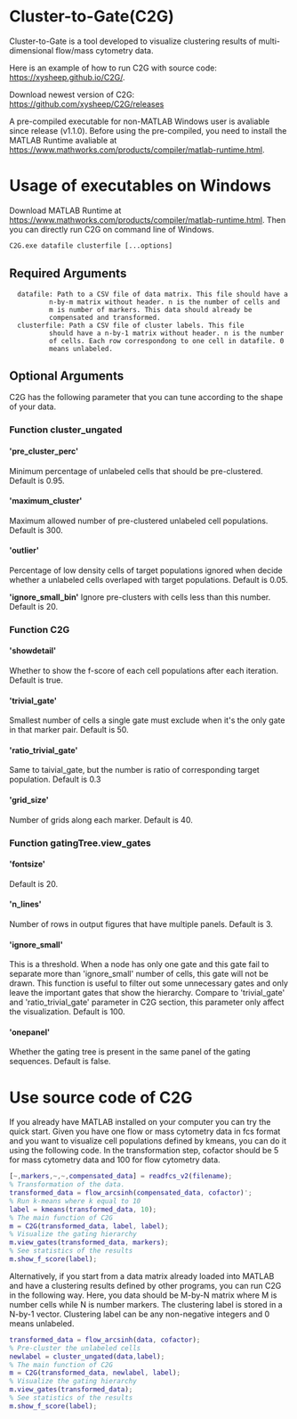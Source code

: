 # Cluster-to-Gate(C2G)
Cluster-to-Gate is a tool developed to visualize clustering results of multi-dimensional flow/mass cytometry data. 

Here is an example of how to run C2G with source code: https://xysheep.github.io/C2G/. 

Download newest version of C2G: https://github.com/xysheep/C2G/releases

A pre-compiled executable for non-MATLAB Windows user is avaliable since release (v1.1.0). Before using the pre-compiled, you need to install the MATLAB Runtime avaliable at https://www.mathworks.com/products/compiler/matlab-runtime.html.

# Usage of executables on Windows
Download MATLAB Runtime at https://www.mathworks.com/products/compiler/matlab-runtime.html. Then you can directly run C2G on command line of Windows.
```cmd
C2G.exe datafile clusterfile [...options]
```
## Required Arguments
      datafile: Path to a CSV file of data matrix. This file should have a
              n-by-m matrix without header. n is the number of cells and
              m is number of markers. This data should already be
              compensated and transformed.
      clusterfile: Path a CSV file of cluster labels. This file
              should have a n-by-1 matrix without header. n is the number
              of cells. Each row correspondong to one cell in datafile. 0
              means unlabeled.
## Optional Arguments
C2G has the following parameter that you can tune according to the shape of your data. 
### **Function** cluster_ungated
#### **'pre_cluster_perc'** 
Minimum percentage of unlabeled cells that should be pre-clustered. Default is 0.95. 

#### **'maximum_cluster'** 
Maximum allowed number of pre-clustered unlabeled cell populations. Default is 300.

#### **'outlier'** 
Percentage of low density cells of target populations ignored when decide whether a unlabeled cells overlaped with target populations. Default is 0.05. 

**'ignore_small_bin'** Ignore pre-clusters with cells less than this number. Default is 20.
### **Function** C2G
#### **'showdetail'** 
Whether to show the f-score of each cell populations after each iteration. Default is true. 

#### **'trivial_gate'** 
Smallest number of cells a single gate must exclude when it's the only gate in that marker pair. Default is 50.

#### **'ratio_trivial_gate'** 
Same to taivial_gate, but the number is ratio of corresponding target population. Default is 0.3

#### **'grid_size'** 
Number of grids along each marker. Default is 40.
### **Function** gatingTree.view_gates
#### **'fontsize'** 
Default is 20. 

#### **'n_lines'** 
Number of rows in output figures that have multiple panels. Default is 3. 

#### **'ignore_small'** 
This is a threshold. When a node has only one gate and this gate fail to separate more than 'ignore_small' number of cells, this gate will not be drawn.  This function is useful to filter out some unnecessary gates and only leave the important gates that show the hierarchy.  Compare to 'trivial_gate' and 'ratio_trivial_gate' parameter in C2G section, this parameter only affect the visualization. Default is 100. 

#### **'onepanel'** 
Whether the gating tree is present in the same panel of the gating sequences. Default is false. 



# Use source code of C2G
If you already have MATLAB installed on your computer you can try the quick start. Given you have one flow or mass cytometry data in fcs format and you want to visualize cell populations defined by kmeans, you can do it using the following code. In the transformation step, cofactor should be 5 for mass cytometry data and 100 for flow cytometry data.
```MATLAB
[~,markers,~,~,compensated_data] = readfcs_v2(filename);
% Transformation of the data. 
transformed_data = flow_arcsinh(compensated_data, cofactor)';
% Run k-means where k equal to 10
label = kmeans(transformed_data, 10);
% The main function of C2G
m = C2G(transformed_data, label, label);
% Visualize the gating hierarchy
m.view_gates(transformed_data, markers);
% See statistics of the results
m.show_f_score(label);
```
Alternatively, if you start from a data matrix already loaded into MATLAB and have a clustering results defined by other programs, you can run C2G in the following way. Here, you data should be M-by-N matrix where M is number cells while N is number markers. The clustering label is stored in a N-by-1 vector. Clustering label can be any non-negative integers and 0 means unlabeled.  
```MATLAB
transformed_data = flow_arcsinh(data, cofactor);
% Pre-cluster the unlabeled cells
newlabel = cluster_ungated(data,label);
% The main function of C2G
m = C2G(transformed_data, newlabel, label);
% Visualize the gating hierarchy
m.view_gates(transformed_data);
% See statistics of the results
m.show_f_score(label);
```
